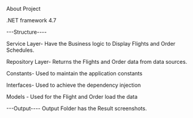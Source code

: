 About Project 

.NET framework 4.7

---Structure---- 

Service Layer- Have the Business logic to Display Flights and Order Schedules.

Repository Layer- Returns the Flights and Order data from data sources.

Constants- Used to maintain the application constants

Interfaces- Used to achieve the dependency injection

Models - Used for the Flight and Order load the data


---Output----
Output Folder has the Result screenshots.
